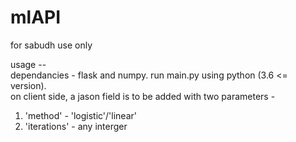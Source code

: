 # mlAPI
for sabudh use only             

usage --  
dependancies - flask and numpy.
run main.py using python (3.6 <= version).    
on client side, a jason field is to be added with two parameters -  
1. 'method' - 'logistic'/'linear'
2. 'iterations' - any interger 
